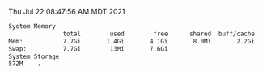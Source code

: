 Thu Jul 22 08:47:56 AM MDT 2021
```bash
System Memory
               total        used        free      shared  buff/cache   available
Mem:           7.7Gi       1.4Gi       4.1Gi       8.0Mi       2.2Gi       6.0Gi
Swap:          7.7Gi        13Mi       7.6Gi
System Storage
572M	.
```
```bash
